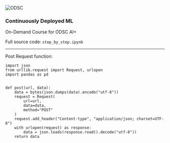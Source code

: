 

![ODSC](https://odsc.com/wp-content/uploads/2015/12/HIGHRESODSCLOGO.png)

### Continuously Deployed ML 

On-Demand Course for ODSC AI+

Full source code: `step_by_step.ipynb`

---

Post Request function:

```
import json
from urllib.request import Request, urlopen
import pandas as pd


def post(url, data):
    data = bytes(json.dumps(data).encode("utf-8"))
    request = Request(
        url=url,
        data=data,
        method="POST"
    )
    request.add_header("Content-type", "application/json; charset=UTF-8")
    with urlopen(request) as response:
        data = json.loads(response.read().decode("utf-8"))
    return data
```